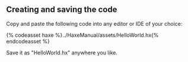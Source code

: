 ## Creating and saving the code

Copy and paste the following code into any editor or IDE of your choice:

{% codeasset haxe %}../HaxeManual/assets/HelloWorld.hx{% endcodeasset %}

Save it as "HelloWorld.hx" anywhere you like.

